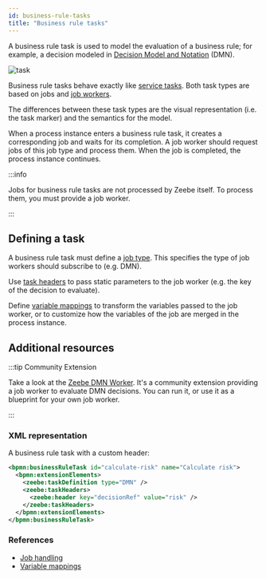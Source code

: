 ```yaml
---
id: business-rule-tasks
title: "Business rule tasks"
---
```


A business rule task is used to model the evaluation of a business rule; for example, a decision
modeled in [Decision Model and Notation](https://www.omg.org/dmn/) (DMN).

![task](assets/business-rule-task.png)

Business rule tasks behave exactly like [service tasks](../service-tasks/service-tasks.md). Both
task types are based on jobs and [job workers](../../../product-manuals/concepts/job-workers.md).

The differences between these task types are the visual representation (i.e. the task marker) and
the semantics for the model.

When a process instance enters a business rule task, it creates a corresponding job and waits for
its completion. A job worker should request jobs of this job type and process them. When the job is
completed, the process instance continues.

:::info 

Jobs for business rule tasks are not processed by Zeebe itself. To process them, you must provide a job worker.

:::

## Defining a task

A business rule task must define a [job type](../service-tasks/service-tasks#task-definition). This
specifies the type of job workers should subscribe to (e.g. DMN).

Use [task headers](../service-tasks/service-tasks#task-headers) to pass static parameters to the job
worker (e.g. the key of the decision to evaluate).

Define [variable mappings](../service-tasks/service-tasks#variable-mappings) to transform the
variables passed to the job worker, or to customize how the variables of the job are merged
in the process instance.

## Additional resources

:::tip Community Extension

Take a look at the [Zeebe DMN Worker](https://github.com/camunda-community-hub/zeebe-dmn-worker).
It's a community extension providing a job worker to evaluate DMN decisions. You can run it, or
use it as a blueprint for your own job worker.

:::

### XML representation

A business rule task with a custom header:

```xml
<bpmn:businessRuleTask id="calculate-risk" name="Calculate risk">
  <bpmn:extensionElements>
    <zeebe:taskDefinition type="DMN" />
    <zeebe:taskHeaders>
      <zeebe:header key="decisionRef" value="risk" />
    </zeebe:taskHeaders>
  </bpmn:extensionElements>
</bpmn:businessRuleTask>
```

### References

- [Job handling](/product-manuals/concepts/job-workers.md)
- [Variable mappings](/product-manuals/concepts/variables.md#inputoutput-variable-mappings)
